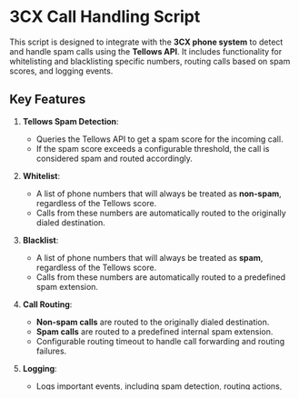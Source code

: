 # 3CX Call Handling Script

This script is designed to integrate with the **3CX phone system** to detect and handle spam calls using the **Tellows API**. It includes functionality for whitelisting and blacklisting specific numbers, routing calls based on spam scores, and logging events.

## Key Features

1. **Tellows Spam Detection**:
   - Queries the Tellows API to get a spam score for the incoming call.
   - If the spam score exceeds a configurable threshold, the call is considered spam and routed accordingly.

2. **Whitelist**:
   - A list of phone numbers that will always be treated as **non-spam**, regardless of the Tellows score.
   - Calls from these numbers are automatically routed to the originally dialed destination.

3. **Blacklist**:
   - A list of phone numbers that will always be treated as **spam**, regardless of the Tellows score.
   - Calls from these numbers are automatically routed to a predefined spam extension.

4. **Call Routing**:
   - **Non-spam calls** are routed to the originally dialed destination.
   - **Spam calls** are routed to a predefined internal spam extension.
   - Configurable routing timeout to handle call forwarding and routing failures.

5. **Logging**:
   - Logs important events, including spam detection, routing actions, and errors, to a log file.
   - Logging can be enabled or disabled through the `enableLogging` variable.

6. **Configuration Options**:
   - **API Keys**: Replace with your Tellows API key and partner ID. https://blog.tellows.de/2011/07/tellows-api-fur-die-integration-in-eigene-programme/
   - **Whitelist and Blacklist**: Specify comma-separated phone numbers in the variables `whitelist` and `blacklist`.
   - **Log File Path**: Define the log file location in the `logFileName` variable.
   - **Spam Threshold**: Configure the spam score threshold that triggers spam call handling.

## Configuration

1. **API Variables**:
   - `tellowsApiKey`: Your Tellows API key.
   - `tellowsPartnerID`: Your Tellows partner ID.

2. **Phone Number Management**:
   - `whitelist`: Comma-separated list of phone numbers that are always treated as non-spam.
   - `blacklist`: Comma-separated list of phone numbers that are always treated as spam.

3. **Logging**:
   - `enableLogging`: Set to `true` or `false` to enable or disable logging.
   - `logFileName`: Path to the log file where events will be recorded.

4. **Spam Threshold**:
   - `tellowsThreshold`: Spam score threshold (e.g., a score of 5 or higher will be treated as spam).

5. **Internal Spam Extension**:
   - `internalSpamExtension`: The internal extension number to which spam calls are routed.

## How It Works

1. The script intercepts incoming calls and checks if the caller’s number is in the whitelist or blacklist.
2. If the number is whitelisted, the call is routed to the originally dialed number.
3. If the number is blacklisted, the call is routed to the internal spam extension.
4. If the number is not on either list, the Tellows API is queried for a spam score.
5. Based on the Tellows score:
   - If the score exceeds the defined threshold, the call is treated as spam and routed to the spam extension.
   - If the score is below the threshold, the call is treated as non-spam and routed to the originally dialed number.
6. Logging captures all key events, errors, and call routing details.

## Setup

1. Replace the placeholder values (API keys, phone numbers, etc.) with your actual data.
2. Adjust the spam threshold, timeout values, and other configurable settings as needed.
3. Deploy the script in your 3CX environment and monitor the log file for events and troubleshooting.

## Notes

- The Tellows API key and partner ID are required for spam detection.
- Ensure that the `logFileName` path is accessible and writable by the script.
- Test the script thoroughly in a safe environment before deploying it in production.
